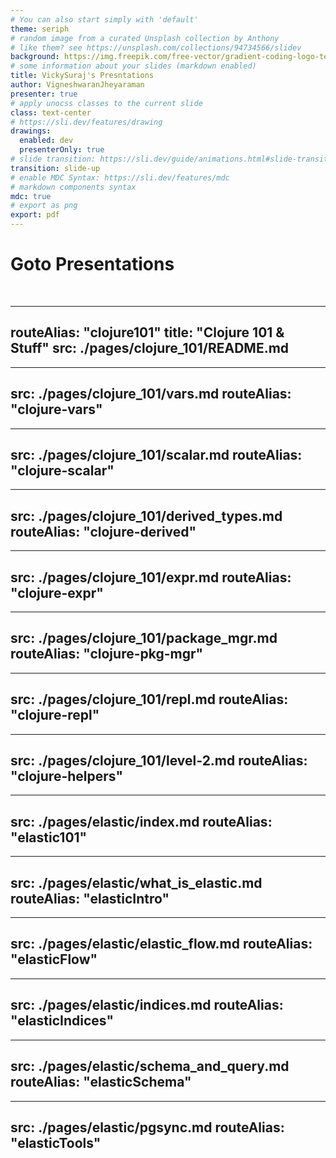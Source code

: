 ```yaml
---
# You can also start simply with 'default'
theme: seriph
# random image from a curated Unsplash collection by Anthony
# like them? see https://unsplash.com/collections/94734566/slidev
background: https://img.freepik.com/free-vector/gradient-coding-logo-template_23-2148809439.jpg
# some information about your slides (markdown enabled)
title: VickySuraj's Presntations
author: VigneshwaranJheyaraman
presenter: true
# apply unocss classes to the current slide
class: text-center
# https://sli.dev/features/drawing
drawings:
  enabled: dev
  presenterOnly: true 
# slide transition: https://sli.dev/guide/animations.html#slide-transitions
transition: slide-up
# enable MDC Syntax: https://sli.dev/features/mdc
# markdown components syntax
mdc: true
# export as png
export: pdf
---
```


# Goto Presentations

<div>
  <Link to="/clojure101" title="Clojure 101" />
  <br />
  <Link to="/elastic101" title="Elastic & stuff" />
</div>

---
routeAlias: "clojure101"
title: "Clojure 101 & Stuff"
src: ./pages/clojure_101/README.md
---

---
src: ./pages/clojure_101/vars.md
routeAlias: "clojure-vars"
---

---
src: ./pages/clojure_101/scalar.md
routeAlias: "clojure-scalar"
---

---
src: ./pages/clojure_101/derived_types.md
routeAlias: "clojure-derived"
---

---
src: ./pages/clojure_101/expr.md
routeAlias: "clojure-expr"
---

---
src: ./pages/clojure_101/package_mgr.md
routeAlias: "clojure-pkg-mgr"
---

---
src: ./pages/clojure_101/repl.md
routeAlias: "clojure-repl"
---

---
src: ./pages/clojure_101/level-2.md
routeAlias: "clojure-helpers"
---

---
src: ./pages/elastic/index.md
routeAlias: "elastic101"
---

---
src: ./pages/elastic/what_is_elastic.md
routeAlias: "elasticIntro"
---

---
src: ./pages/elastic/elastic_flow.md
routeAlias: "elasticFlow"
---

---
src: ./pages/elastic/indices.md
routeAlias: "elasticIndices"
---

---
src: ./pages/elastic/schema_and_query.md
routeAlias: "elasticSchema"
---

---
src: ./pages/elastic/pgsync.md
routeAlias: "elasticTools"
---
